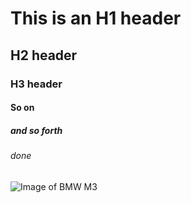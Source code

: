 # This is an H1 header
## H2 header
### H3 header
#### So on
##### and so forth
###### done

![Image of BMW M3](https://bmw.scene7.com/is/image/BMW/g80_g20-m340_dynamics_m-sport-differential_fb?qlt=80&wid=1024&fmt=webp)
